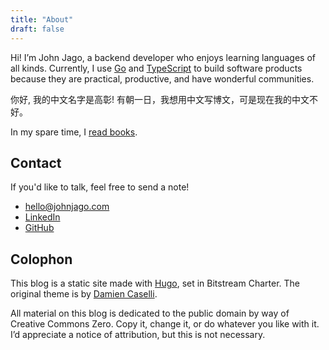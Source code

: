 ```yaml
---
title: "About"
draft: false
---
```


Hi! I’m John Jago, a backend developer who enjoys learning languages of all
kinds. Currently, I use [Go](https://golang.org/) and [TypeScript](https://www.typescriptlang.org/)
to build software products because they are practical, productive, and have
wonderful communities.

你好, 我的中文名字是高彰! 有朝一日，我想用中文写博文，可是现在我的中文不好。

In my spare time, I [read books](https://stack.app/u/john/books).

## Contact

If you'd like to talk, feel free to send a note!

- [hello@johnjago.com](mailto:hello@johnjago.com)
- [LinkedIn](https://www.linkedin.com/in/johnjago/)
- [GitHub](https://github.com/johnjago)

## Colophon

This blog is a static site made with [Hugo](https://gohugo.io/), set in
Bitstream Charter. The original theme is by [Damien Caselli](https://github.com/dashdashzako).

All material on this blog is dedicated to the public domain by way of Creative
Commons Zero. Copy it, change it, or do whatever you like with it. I’d
appreciate a notice of attribution, but this is not necessary.
